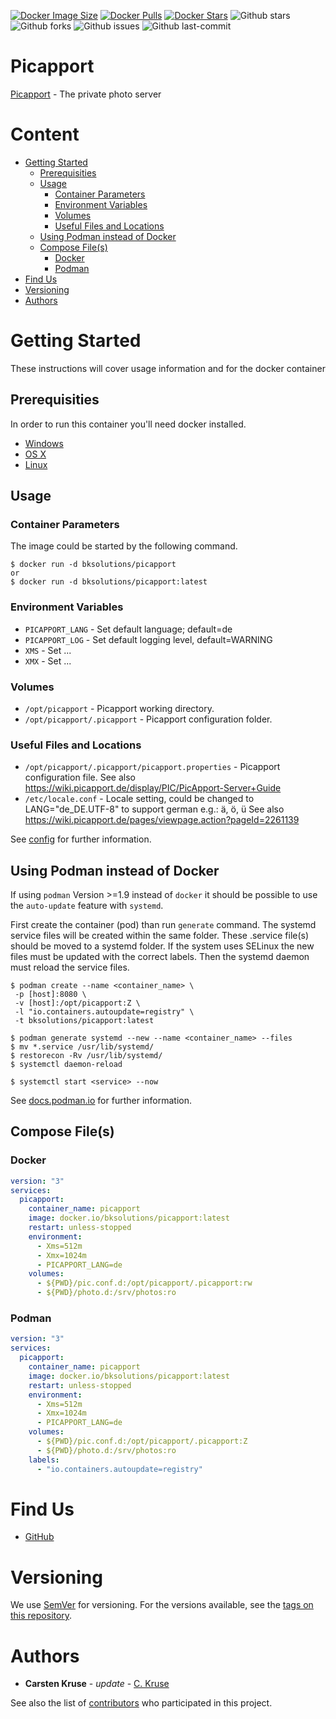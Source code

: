 [![Docker Image Size](https://badgen.net/docker/size/bksolutions/picapport?icon=docker&label=image%20size)](https://hub.docker.com/r/bksolutions/picapport/)
[![Docker Pulls](https://badgen.net/docker/pulls/bksolutions/picapport?icon=docker&label=pulls)](https://hub.docker.com/r/bksolutions/picapport/)
[![Docker Stars](https://badgen.net/docker/stars/bksolutions/picapport?icon=docker&label=stars)](https://hub.docker.com/r/bksolutions/picapport/)
![Github stars](https://badgen.net/github/stars/kca-docker/picapport?icon=github&label=stars)
![Github forks](https://badgen.net/github/forks/kca-docker/picapport?icon=github&label=forks)
![Github issues](https://img.shields.io/github/issues/kca-docker/picapport)
![Github last-commit](https://img.shields.io/github/last-commit/kca-docker/picapport)




# Picapport  <!-- omit in toc -->

[Picapport](https://www.picapport.de/de/index.php) - The private photo server

# Content  <!-- omit in toc -->

- [Getting Started](#getting-started)
  - [Prerequisities](#prerequisities)
  - [Usage](#usage)
    - [Container Parameters](#container-parameters)
    - [Environment Variables](#environment-variables)
    - [Volumes](#volumes)
    - [Useful Files and Locations](#useful-files-and-locations)
  - [Using Podman instead of Docker](#using-podman-instead-of-docker)
  - [Compose File(s)](#compose-files)
    - [Docker](#docker)
    - [Podman](#podman)
- [Find Us](#find-us)
- [Versioning](#versioning)
- [Authors](#authors)


# Getting Started

These instructions will cover usage information and for the docker container 

## Prerequisities

In order to run this container you'll need docker installed.

* [Windows](https://docs.docker.com/windows/started)
* [OS X](https://docs.docker.com/mac/started/)
* [Linux](https://docs.docker.com/linux/started/)

## Usage

### Container Parameters

The image could be started by the following command.  

```shell
$ docker run -d bksolutions/picapport
or
$ docker run -d bksolutions/picapport:latest
```

### Environment Variables

* `PICAPPORT_LANG` - Set default language; default=de
* `PICAPPORT_LOG` - Set default logging level, default=WARNING
* `XMS` - Set ...
* `XMX` - Set ...

### Volumes

* `/opt/picapport` - Picapport working directory.
* `/opt/picapport/.picapport` - Picapport configuration folder.

### Useful Files and Locations

* `/opt/picapport/.picapport/picapport.properties` - Picapport configuration file. See also https://wiki.picapport.de/display/PIC/PicApport-Server+Guide
* `/etc/locale.conf` - Locale setting, could be changed to LANG="de_DE.UTF-8" to support german e.g.: ä, ö, ü See also https://wiki.picapport.de/pages/viewpage.action?pageId=2261139

See [config](https://wiki.picapport.de/display/PIC/PicApport-Server+Guide) for further information.

## Using Podman instead of Docker

If using `podman` Version >=1.9 instead of `docker` it should be possible to use the `auto-update` feature with `systemd`.

First create the container (pod) than run `generate` command. The systemd service files will be created within the same folder.
These .service file(s) should be moved to a systemd folder. 
If the system uses SELinux the new files must be updated with the correct labels. 
Then the systemd daemon must reload the service files.

```shell
$ podman create --name <container_name> \
 -p [host]:8080 \
 -v [host]:/opt/picapport:Z \
 -l "io.containers.autoupdate=registry" \
 -t bksolutions/picapport:latest

$ podman generate systemd --new --name <container_name> --files
$ mv *.service /usr/lib/systemd/
$ restorecon -Rv /usr/lib/systemd/
$ systemctl daemon-reload

$ systemctl start <service> --now
```

See [docs.podman.io](http://docs.podman.io/en/latest/markdown/podman-generate-systemd.1.html) for further information.

## Compose File(s)

### Docker

```yaml
version: "3"
services:
  picapport:
    container_name: picapport
    image: docker.io/bksolutions/picapport:latest
    restart: unless-stopped
    environment:
      - Xms=512m
      - Xmx=1024m
      - PICAPPORT_LANG=de
    volumes:
      - ${PWD}/pic.conf.d:/opt/picapport/.picapport:rw
      - ${PWD}/photo.d:/srv/photos:ro
```

### Podman

```yaml
version: "3"
services:
  picapport:
    container_name: picapport
    image: docker.io/bksolutions/picapport:latest
    restart: unless-stopped
    environment:
      - Xms=512m
      - Xmx=1024m
      - PICAPPORT_LANG=de
    volumes:
      - ${PWD}/pic.conf.d:/opt/picapport/.picapport:Z
      - ${PWD}/photo.d:/srv/photos:ro
    labels:
      - "io.containers.autoupdate=registry"
```

# Find Us

* [GitHub](https://github.com/kca-docker/picapport)

# Versioning

We use [SemVer](http://semver.org/) for versioning. For the versions available, see the 
[tags on this repository](https://github.com/kca-docker/picapport/tags). 

# Authors

* **Carsten Kruse** - *update* - [C. Kruse](https://github.com/KruseCarsten)

See also the list of [contributors](https://github.com/kca-docker/picapport/contributors) who 
participated in this project.
